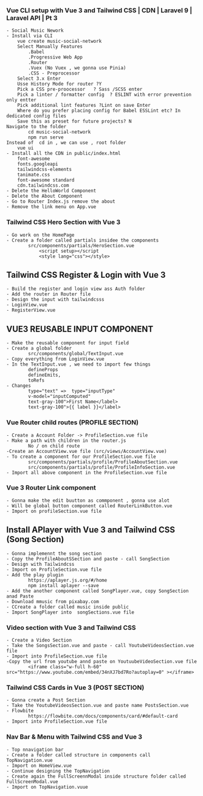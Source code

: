 ### Vue CLI setup with Vue 3 and Tailwind CSS | CDN | Laravel 9 | Laravel API | Pt 3
    - Social Music Nework 
    - Install via CLI 
        vue create music-social-network  
        Select Manually Features
            .Babel
            .Progressive Web App
            .Router
            .Vuex (No Vuex , we gonna use Pinia)
            .CSS - Preprocessor
        Select 3.x Enter
        Usse History Mode for router ?Y 
        Pick a CSS pre-proocessor   ? Sass /SCSS enter
        Pick a linter / formatter config  ? ESLINT with error prevention only entter
        Pick additional lint features ?Lint on save Enter
        Where do you prefer placing config for Babel ESSLint etc? In dedicated config files
        Save this as preset for future projects? N
    Navigate to the folder
            cd music-social-network
            npm run serve
    Instead of  cd in , we can use , root folder
        vue ui
    - Install all the CDN in public/index.html
        font-awesome
        fonts.googleapi
        tailwindcss-elements
        tanimate.css
        font-awesome standard
        cdn.tailwindcss.com
    - Delete the HelloWorld Component
    - Delete the About Component
    - Go to Router Index.js remove the about 
    - Remove the link menu on App.vue

### Tailwind CSS Hero Section with Vue 3
    - Go work on the HomePage 
    - Create a folder called partials insidee the components 
            src/components/partials/HeroSection.vue
                <script setup></script
                <style lang="css"></style>

## Tailwind CSS Register & Login with Vue 3
    - Build the register and login view ass Auth folder
    - Add the router in Router file
    - Design the input with tailwindcsss
    - LoginView.vue
    - RegisterView.vue

## VUE3 REUSABLE INPUT COMPONENT
    - Make the reusable component for input field
    - Create a global folder
            src/components/global/TextInput.vue
    - Copy everything from LoginView.vue
    - In the TextInput.vue , we need to import few things
            defineProps
            defineEmits,
            toRefs
    - Changes
            type="text" =>  type="inputType"
            v-model="inputComputed"
            text-gray-100">First Name</label>
            text-gray-100">{{ label }}</label>

### Vue Router child routes (PROFILE SECTION)
    - Create a Account Folder -> ProfileSection.vue file
    - Make a path with children in the router.js
            No / on child route
    -Create an AccountView.vue file (src/views/AccountView.vue)
    - To create a component for our ProfileSection.vue file
            src/components/partials/profile/ProfileAboutSection.vue
            src/components/partials/profile/ProfileInfoSection.vue
    - Import all above component in the ProfileSection.vue file

### Vue 3 Router Link component
    - Gonna make the edit buutton as commponent , gonna use alot
    - Will be global button component called RouterLinkButton.vue
    - Import on profileSection.vue file

## Install APlayer with Vue 3 and Tailwind CSS (Song Section)
    - Gonna implemennt the song section
    - Copy the ProfileAboutSSection and paste - call SongSection
    - Design with Tailwindcss
    - Import on ProfileSection.vue file
    - Add the play plugin
            https://aplayer.js.org/#/home
            npm install aplayer --save
    - Add the another component called SongPlayer.vue, copy SongSection anad Paste
    - Download mmusic from pixabay.com
    - CCreate a folder called music inside public
    - Import SongPlayer into  songSections.vue file

### Video section with Vue 3 and Tailwind CSS
    - Create a Video Section
    - Take the SongsSection.vue and paste - call YoutubeVideosSection.vue file
    - Import into ProfileSection.vue file
    -Copy the url from youtube annd paste on YoutuubeVideoSection.vue file
            <iframe class="w-full h-60" src="https://www.youtube.com/embed/34nXJ7bd7Ro?autoplay=0" ></iframe>

### Tailwind CSS Cards in Vue 3 (POST SECTION)
    - Gonna create a Post Section
    - Take the YoutubeVideosSection.vue and paste name PostsSection.vue
    - Flowbite 
            https://flowbite.com/docs/components/card/#default-card
    - Import into ProfileSection.vue file

### Nav Bar & Menu with Tailwind CSS and Vue 3
    - Top nnavigation bar
    - Create a folder called structure in components call TopNavigation.vue
    - Import on HomeView.vue
    - Continue designing the TopNavigation
    - Create again the FullScreennModal inside structure folder called FullScreenModal.vue
    - Import on TopNavigation.vuue









    